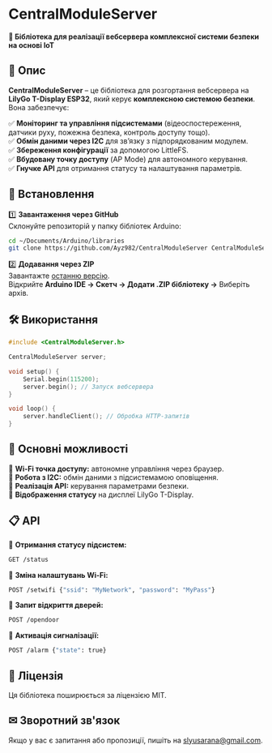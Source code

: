 # **CentralModuleServer**
**📌 Бібліотека для реалізації вебсервера комплексної системи безпеки на основі IoT**  

## **📖 Опис**  
**CentralModuleServer** – це бібліотека для розгортання вебсервера на **LilyGo T-Display ESP32**, який керує **комплексною системою безпеки**. Вона забезпечує:  

✅ **Моніторинг та управління підсистемами** (відеоспостереження, датчики руху, пожежна безпека, контроль доступу тощо).  
✅ **Обмін даними через I2C** для зв’язку з підпорядкованим модулем.  
✅ **Збереження конфігурації** за допомогою LittleFS.  
✅ **Вбудовану точку доступу** (AP Mode) для автономного керування.  
✅ **Гнучке API** для отримання статусу та налаштування параметрів.  

## **🚀 Встановлення**  
1️⃣ **Завантаження через GitHub**  
Склонуйте репозиторій у папку бібліотек Arduino:  
```sh
cd ~/Documents/Arduino/libraries
git clone https://github.com/Ayz982/CentralModuleServer CentralModuleServer
```
2️⃣ **Додавання через ZIP**  
Завантажте [останню версію](https://github.com/Ayz982/CentralModuleServer).  
Відкрийте **Arduino IDE → Скетч → Додати .ZIP бібліотеку →** Виберіть архів.

## **🛠 Використання**
```cpp
#include <CentralModuleServer.h>

CentralModuleServer server;

void setup() {
    Serial.begin(115200);
    server.begin(); // Запуск вебсервера
}

void loop() {
    server.handleClient(); // Обробка HTTP-запитів
}
```

## 🔗 **Основні можливості**  
🔹 **Wi-Fi точка доступу:** автономне управління через браузер.  
🔹 **Робота з I2C:** обмін даними з підсистемамою оповіщення.  
🔹 **Реалізація API:** керування параметрами безпеки.  
🔹 **Відображення статусу** на дисплеї LilyGo T-Display.  

## 📋 **API**  
📌 **Отримання статусу підсистем:**  
```bash
GET /status
```
📌 **Зміна налаштувань Wi-Fi:**  
```bash
POST /setwifi {"ssid": "MyNetwork", "password": "MyPass"}
```
📌 **Запит відкриття дверей:**  
```bash
POST /opendoor
```
📌 **Активація сигналізації:**  
```bash
POST /alarm {"state": true}
```

## 📜 **Ліцензія**  
Ця бібліотека поширюється за ліцензією MIT.  

## **✉ Зворотний зв'язок**  
Якщо у вас є запитання або пропозиції, пишіть на [slyusarana@gmail.com](mailto:slyusarana@gmail.com).  
